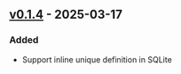 ## [v0.1.4](https://pypi.org/project/amsdal-glue-connections/0.1.4/) - 2025-03-17

### Added

- Support inline unique definition in SQLite
